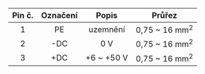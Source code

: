| **Pin č.** | **Označení** | **Popis** | **Průřez** |
| :---: | :---: | :---: | :---: |
| 1 | PE | uzemnění | 0,75 ~ 16 mm<sup>2</sup> |
| 2 | -DC | 0 V | 0,75 ~ 16 mm<sup>2</sup> |
| 3 | +DC | +6 ~ +50 V | 0,75 ~ 16 mm<sup>2</sup> |
